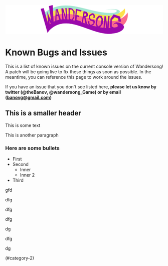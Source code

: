 [![WANDERSONG logo](_logo_smol2.png)](http://wanderso.ng)
# Known Bugs and Issues
This is a list of known issues on the current console version of Wandersong! A patch will be going live to fix these things as soon as possible. In the meantime, you can reference this page to work around the issues. 

If you have an issue that you don't see listed here, **please let us know by twitter (@theBanov, @wandersong_Game) or by email (banovg@gmail.com)**

## This is a smaller header

This is some text

This is another paragraph

### Here are some bullets
* First
* Second
  * Inner
  * Inner 2
* Third


gfd

dfg


dfg




dfg





dg




dfg



dg


(#category-2)
